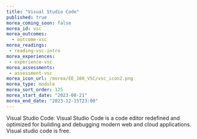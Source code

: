 ```yaml
---
title: "Visual Studio Code"
published: true
morea_coming_soon: false
morea_id: vsc
morea_outcomes:
  - outcome-vsc
morea_readings:
 - reading-vsc-intro
morea_experiences:
 - experience-vsc
morea_assessments:
 - assessment-vsc
morea_icon_url: /morea/EE_160_VSC/vsc_icon2.png
morea_type: module
morea_sort_order: 125
morea_start_date: "2023-08-21"
morea_end_date: "2023-12-15T23:00"
---
```


Visual Studio Code:  Visual Studio Code is a code editor redefined and optimized for building and debugging modern web and cloud applications.  Visual studio code is free.
